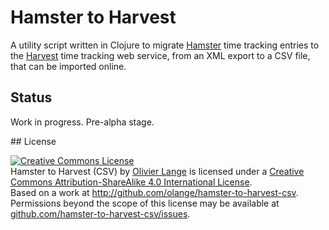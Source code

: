 # Hamster to Harvest

A utility script written in Clojure to migrate [Hamster](http://projecthamster.wordpress.com/about/) time tracking entries to the [Harvest](https://www.getharvest.com) time tracking web service, from an XML export to a CSV file, that can be imported online.

## Status

Work in progress. Pre-alpha stage.

## License

<a rel="license" href="http://creativecommons.org/licenses/by-sa/4.0/"><img alt="Creative Commons License" style="border-width:0" src="https://i.creativecommons.org/l/by-sa/4.0/88x31.png" /></a>
<br /><span xmlns:dct="http://purl.org/dc/terms/" property="dct:title">Hamster to Harvest (CSV)</span> by <a xmlns:cc="http://creativecommons.org/ns#" href="http://github.com/olange" property="cc:attributionName" rel="cc:attributionURL">Olivier Lange</a> is licensed under a <a rel="license" href="http://creativecommons.org/licenses/by-sa/4.0/">Creative Commons Attribution-ShareAlike 4.0 International License</a>.
<br />Based on a work at <a xmlns:dct="http://purl.org/dc/terms/" href="http://github.com/olange/hamster-to-harvest-csv" rel="dct:source">http://github.com/olange/hamster-to-harvest-csv</a>.
<br />Permissions beyond the scope of this license may be available at <a xmlns:cc="http://creativecommons.org/ns#" href="https://github.com/olange/hamster-to-harvest-csv/issues/new" rel="cc:morePermissions">github.com/hamster-to-harvest-csv/issues</a>.
